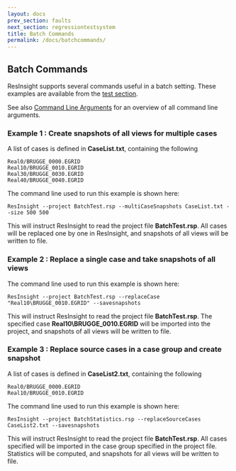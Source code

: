 ```yaml
---
layout: docs
prev_section: faults
next_section: regressiontestsystem
title: Batch Commands
permalink: /docs/batchcommands/
---
```


## Batch Commands

ResInsight supports several commands useful in a batch setting. These examples are available from the [test section](https://github.com/OPM/ResInsight/tree/master/TestModels/Case_with_10_timesteps).

See also [ Command Line Arguments](CommandLineParameters.md) for an overview of all command line arguments.

### Example 1 : Create snapshots of all views for multiple cases
A list of cases is defined in **CaseList.txt**, containing the following

    Real0/BRUGGE_0000.EGRID
    Real10/BRUGGE_0010.EGRID
    Real30/BRUGGE_0030.EGRID
    Real40/BRUGGE_0040.EGRID

The command line used to run this example is shown here:

    ResInsight --project BatchTest.rsp --multiCaseSnapshots CaseList.txt --size 500 500

This will instruct ResInsight to read the project file **BatchTest.rsp**. All cases will be replaced one by one in ResInsight, and snapshots of all views will be written to file. 


### Example 2 : Replace a single case and take snapshots of all views

The command line used to run this example is shown here:

    ResInsight --project BatchTest.rsp --replaceCase "Real10\BRUGGE_0010.EGRID" --savesnapshots

This will instruct ResInsight to read the project file **BatchTest.rsp**. The specified case **Real10\BRUGGE_0010.EGRID** will be imported into the project, and snapshots of all views will be written to file. 


### Example 3 : Replace source cases in a case group and create snapshot
A list of cases is defined in **CaseList2.txt**, containing the following

    Real0/BRUGGE_0000.EGRID
    Real10/BRUGGE_0010.EGRID

The command line used to run this example is shown here:

    ResInsight --project BatchStatistics.rsp --replaceSourceCases CaseList2.txt --savesnapshots

This will instruct ResInsight to read the project file **BatchTest.rsp**. All cases specified will be imported in the case group specified in the project file. Statistics will be computed, and snapshots for all views will be written to file. 


